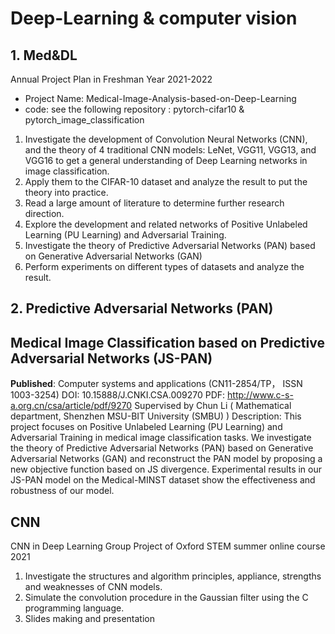 # Deep-Learning & computer vision
## 1. Med&DL
Annual Project Plan in Freshman Year 2021-2022
* Project Name: Medical-Image-Analysis-based-on-Deep-Learning
* code: see the following repository : pytorch-cifar10 & pytorch_image_classification
1. Investigate the development of Convolution Neural Networks (CNN), and the theory of 4 traditional CNN models: LeNet, VGG11, VGG13, and VGG16 to get a general understanding of Deep Learning networks in image classification. 
2. Apply them to the CIFAR-10 dataset and analyze the result to put the theory into practice.
3. Read a large amount of literature to determine further research direction.
4. Explore the development and related networks of Positive Unlabeled Learning (PU Learning) and Adversarial Training.
5. Investigate the theory of Predictive Adversarial Networks (PAN) based on Generative Adversarial Networks (GAN) 
6. Perform experiments on different types of datasets and analyze the result.


##  2. Predictive Adversarial Networks (PAN)
## Medical Image Classification based on Predictive Adversarial Networks (JS-PAN)
**Published**: Computer systems and applications (CN11-2854/TP， ISSN 1003-3254)
DOI:  10.15888/J.CNKI.CSA.009270
PDF: http://www.c-s-a.org.cn/csa/article/pdf/9270
Supervised by Chun Li ( Mathematical department, Shenzhen MSU-BIT University (SMBU) )
Description: This project focuses on Positive Unlabeled Learning (PU Learning) and Adversarial Training in medical image classification tasks. We investigate the theory of Predictive Adversarial Networks (PAN) based on Generative Adversarial Networks (GAN) and reconstruct the PAN model by proposing a new objective function based on JS divergence. Experimental results in our JS-PAN model on the Medical-MINST dataset show the effectiveness and robustness of our model.





## CNN 
CNN in Deep Learning
Group Project of Oxford STEM summer online course 2021

1. Investigate the structures and algorithm principles, appliance, strengths and weaknesses of CNN models.
2. Simulate the convolution procedure in the Gaussian filter using the C programming language.
3. Slides making and presentation

